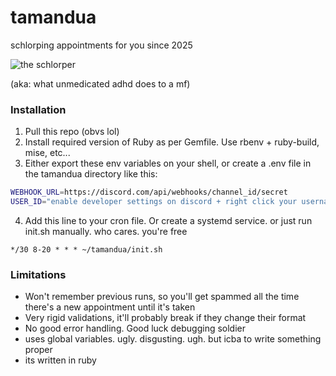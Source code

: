 # tamandua

schlorping appointments for you since 2025

![the schlorper](https://github.com/user-attachments/assets/6d51add6-eedd-438f-a16b-f1c5b0162633)

(aka: what unmedicated adhd does to a mf)

### Installation

1. Pull this repo (obvs lol)
2. Install required version of Ruby as per Gemfile. Use rbenv + ruby-build, mise, etc...
3. Either export these env variables on your shell, or create a .env file in the tamandua directory like this:

```sh
WEBHOOK_URL=https://discord.com/api/webhooks/channel_id/secret
USER_ID="enable developer settings on discord + right click your username + copy userid"
```

4. Add this line to your cron file. Or create a systemd service. or just run init.sh manually. who cares. you're free

```
*/30 8-20 * * * ~/tamandua/init.sh
```

### Limitations

- Won't remember previous runs, so you'll get spammed all the time there's a new appointment until it's taken
- Very rigid validations, it'll probably break if they change their format
- No good error handling. Good luck debugging soldier
- uses global variables. ugly. disgusting. ugh. but icba to write something proper
- its written in ruby
